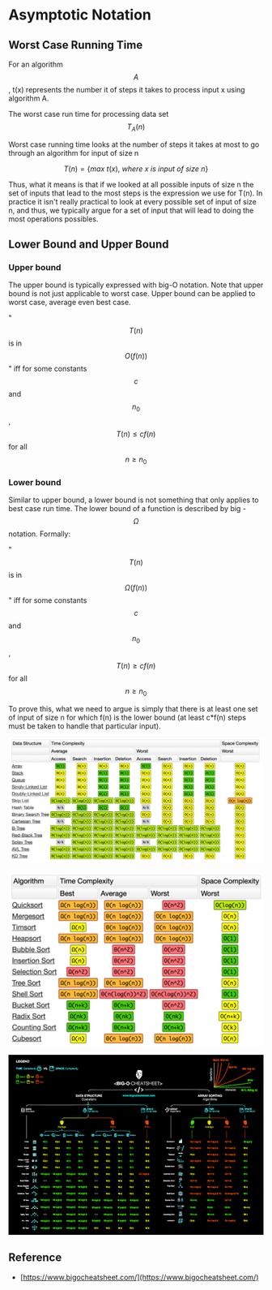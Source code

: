 # Asymptotic Notation

## Worst Case Running Time

For an algorithm $$A$$, t(x) represents the number it of steps it takes to process input x using algorithm A.

The worst case run time for processing data set $$T_A(n)$$

Worst case running time looks at the number of steps it takes at most to go through an algorithm for input of size n

$$
T(n) = \{ max \ { t(x), \ where \ x \ is \ input \ of\ size \ n } \}
$$

Thus, what it means is that if we looked at all possible inputs of size n the set of inputs that lead to the most steps is the expression we use for T(n). In practice it isn't really practical to look at every possible set of input of size n, and thus, we typically argue for a set of input that will lead to doing the most operations possibles.

## Lower Bound and Upper Bound

### Upper bound

The upper bound is typically expressed with big-O notation. Note that upper bound is not just applicable to worst case. Upper bound can be applied to worst case, average even best case.

" $$T(n)$$ is in $$O(f(n))$$" iff for some constants $$c$$ and $$n_0$$, $$T(n) \leq c f(n)$$ for all $$n \geq n_0​​$$

### Lower bound

Similar to upper bound, a lower bound is not something that only applies to best case run time. The lower bound of a function is described by big - $$\Omega$$notation. Formally:

" $$T(n)$$ is in $$\Omega(f(n))$$" iff for some constants $$c$$ and $$n_0$$, $$T(n) \geq c f(n)$$ for all $$n \geq n_0​​$$

To prove this, what we need to argue is simply that there is at least one set of input of size n for which f(n) is the lower bound (at least c\*f(n) steps must be taken to handle that particular input).

![Common Data Structure Operations](<../../../.gitbook/assets/image (21) (1).png>)

![Array Sorting algorithms](<../../../.gitbook/assets/image (5) (1).png>)

![BIG-0 Cheat sheet](<../../../.gitbook/assets/image (76).png>)

## Reference

* [https://www.bigocheatsheet.com/](https://www.bigocheatsheet.com/)
